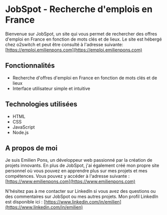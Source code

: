 # JobSpot - Recherche d'emplois en France

Bienvenue sur JobSpot, un site qui vous permet de rechercher des offres d'emploi en France en fonction de mots clés et de lieux. Le site est hébergé chez o2switch et peut être consulté à l'adresse suivante: [https://emploi.emilienpons.com](https://emploi.emilienpons.com)

## Fonctionnalités

- Recherche d'offres d'emploi en France en fonction de mots clés et de lieux
- Interface utilisateur simple et intuitive

## Technologies utilisées

- HTML
- CSS
- JavaScript
- Node.js

## A propos de moi

Je suis Emilien Pons, un développeur web passionné par la création de projets innovants. En plus de JobSpot, j'ai également créé mon propre site personnel où vous pouvez en apprendre plus sur mes projets et mes compétences. Vous pouvez y accéder à l'adresse suivante : [https://www.emilienpons.com](https://www.emilienpons.com)

N'hésitez pas à me contacter sur LinkedIn si vous avez des questions ou des commentaires sur JobSpot ou mes autres projets. Mon profil LinkedIn est disponible ici : [https://www.linkedin.com/in/emilien](https://www.linkedin.com/in/emilien)
